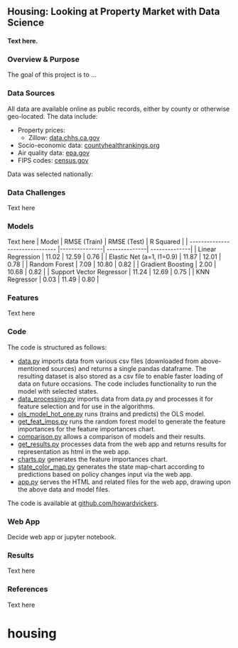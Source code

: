 ## Housing: Looking at Property Market with Data Science
#### Text here.

### Overview & Purpose				
The goal of this project is to ...

### Data Sources
All data are available online as public records, either by county or otherwise geo-located.  The data include:
* Property prices:
  * Zillow: [data.chhs.ca.gov](https://data.chhs.ca.gov/dataset/asthma-ed-visit-rates-lghc-indicator-07)
* Socio-economic data:  [countyhealthrankings.org](http://www.countyhealthrankings.org/rankings/data)
* Air quality data: [epa.gov](https://aqs.epa.gov/aqsweb/airdata/download_files.html)
* FIPS codes: [census.gov](https://www.census.gov/2010census/xls/fips_codes_website.xls)

Data was selected nationally:

### Data Challenges
Text here


### Models
Text here
| Model                           | RMSE (Train)         | RMSE (Test)      | R Squared     |
| ------------------------------- |---------------| --------------| --------------|
| Linear Regression               | 11.02          | 12.59          |  0.76        |
| Elastic Net (a=1, l1=0.9)     | 11.87           | 12.01          |  0.78        |
| Random Forest                   | 7.09          | 10.80          |    0.82      |
| Gradient Boosting               | 2.00          | 10.68          | 0.82         |
| Support Vector Regressor      | 11.24          | 12.69          |  0.75        |
| KNN Regressor                | 0.03          | 11.49          |    0.80      |


### Features
Text here

### Code
The code is structured as follows:
* [data.py](https://github.com/howardvickers/housing/blob/master/src/data.py) imports data from various csv files (downloaded from above-mentioned sources) and returns a single pandas dataframe.  The resulting dataset is also stored as a csv file to enable faster loading of data on future occasions.  The code includes functionality to run the model with selected states.
* [data_processing.py](https://github.com/howardvickers/galvanize-capstone-asthma/blob/master/src/data_processing.py) imports data from data.py and processes it for feature selection and for use in the algorithms.  
* [ols_model_hot_one.py](https://github.com/howardvickers/galvanize-capstone-asthma/blob/master/src/ols_model_hot_one.py) runs (trains and predicts) the OLS model.
* [get_feat_imps.py](https://github.com/howardvickers/galvanize-capstone-asthma/blob/master/src/get_feat_imps.py) runs the random forest model to generate the feature importances for the feature importances chart.
* [comparison.py](https://github.com/howardvickers/galvanize-capstone-asthma/blob/master/src/comparison.py) allows a comparison of models and their results.
* [get_results.py](https://github.com/howardvickers/galvanize-capstone-asthma/blob/master/src/get_results.py) processes data from the web app and returns results for representation as html in the web app.
* [charts.py](https://github.com/howardvickers/galvanize-capstone-asthma/blob/master/src/charts.py) generates the feature importances chart.
* [state_color_map.py](https://github.com/howardvickers/galvanize-capstone-asthma/blob/master/src/state_color_map.py) generates the state map-chart according to predictions based on policy changes input via the web app.
* [app.py](https://github.com/howardvickers/galvanize-capstone-asthma/blob/master/src/app.py) serves the HTML and related files for the web app, drawing upon the above data and model files.

The code is available at [github.com/howardvickers](https://github.com/howardvickers).

### Web App
Decide web app or jupyter notebook.


### Results
Text here

### References
Text here 
# housing
